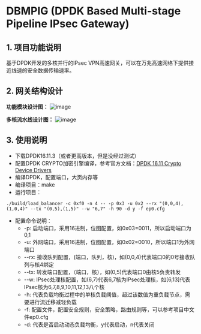 # DBMPIG  (DPDK Based Multi-stage Pipeline IPsec Gateway)

## 1. 项目功能说明

基于DPDK开发的多核并行的IPsec VPN高速网关，可以在万兆高速网络下提供接近线速的安全数据传输速率。

## 2. 网关结构设计

**功能模块设计图：**
![image](https://note.youdao.com/yws/public/resource/fdafc686c22e3ed7e47ed39fec9dd250/xmlnote/4B58C337347148CDB96E55B3817D51B0/0F6E40052A554D7E93FC491B0DE8BF63/5272)

**多核流水线设计图：**
![image](https://note.youdao.com/yws/public/resource/fdafc686c22e3ed7e47ed39fec9dd250/xmlnote/4B58C337347148CDB96E55B3817D51B0/7A0FA3658DDA453DB47E7C05CF20989C/5274)


## 3. 使用说明

- 下载DPDK16.11.3（或者更高版本，但是没经过测试）
- 配置DPDK CRYPTO加密引擎编译，参考官方文档：[DPDK 16.11 Crypto Device Drivers](http://www.dpdk.org/doc/guides-16.11/cryptodevs/aesni_mb.html)
- 编译DPDK，配置端口，大页内存等
- 编译项目：make
- 运行项目：
```
./build/load_balancer -c 0xf0 -n 4 -- -p 0x3 -u 0x2 --rx "(0,0,4),(1,0,4)" --tx "(0,5),(1,5)" --w "6,7" -h 90 -d y -f ep0.cfg
```
- 配置命令说明：
  - -p: 启动端口，采用16进制，位图配置，如0x03=0011，所以启动端口为0,1
  - -u: 外网端口，采用16进制，位图配置，如0x02=0010，所以端口1为外网端口
  - --rx: 接收队列配置，(端口，队列，核)，如(0,0,4)代表端口0的0号接收队列与核4绑定
  - --tx: 转发端口配置，（端口，核），如(0,5)代表端口0由核5负责转发
  - --w: IPsec处理核配置，如(6,7)代表6,7核为IPsec处理核，如[6,13]代表IPsec核为6,7,8,9,10,11,12,13八个核
  - -h: 代表负载均衡过程中的单核负载阈值，超过该数值为重负载节点，需要进行流迁移减轻负载
  - -f: 配置文件，配置安全规则，安全策略，路由规则等，可以参考项目中文件ep0.cfg
  - -d: 代表是否启动动态负载均衡，y代表启动，n代表关闭
